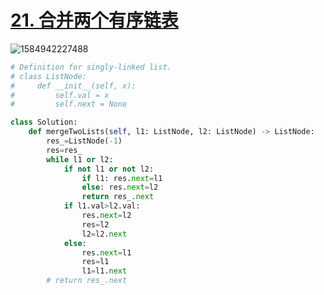 # [21. 合并两个有序链表](https://leetcode-cn.com/problems/merge-two-sorted-lists/)

![1584942227488](C:\Users\75043\AppData\Roaming\Typora\typora-user-images\1584942227488.png)

```python
# Definition for singly-linked list.
# class ListNode:
#     def __init__(self, x):
#         self.val = x
#         self.next = None

class Solution:
    def mergeTwoLists(self, l1: ListNode, l2: ListNode) -> ListNode:
        res_=ListNode(-1)
        res=res_
        while l1 or l2:
            if not l1 or not l2:
                if l1: res.next=l1
                else: res.next=l2
                return res_.next
            if l1.val>l2.val:
                res.next=l2
                res=l2
                l2=l2.next
            else:
                res.next=l1
                res=l1
                l1=l1.next
        # return res_.next
```

